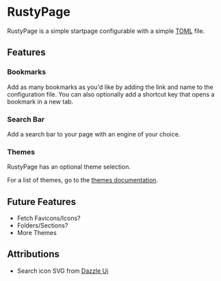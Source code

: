 # RustyPage

RustyPage is a simple startpage configurable with a simple [TOML](https://toml.io/) file.

## Features

### Bookmarks

Add as many bookmarks as you'd like by adding the link and name to the configuration file.
You can also optionally add a shortcut key that opens a bookmark in a new tab.

### Search Bar

Add a search bar to your page with an engine of your choice.

### Themes

RustyPage has an optional theme selection.

For a list of themes, go to the [themes documentation](/docs/themes.md).

## Future Features

- Fetch Favicons/Icons?
- Folders/Sections?
- More Themes

## Attributions

- Search icon SVG from [Dazzle Ui](https://dazzleui.gumroad.com/l/dazzleiconsfree)
